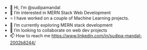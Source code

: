 - 👋 Hi, I’m @sudipamandal
- 👀 I’m interested in MERN Stack Web Development
- ⭐ I have worked on a couple of Machine Learning projects.
- 🌱 I’m currently exploring MERN stack development
- 💞️ I’m looking to collaborate on web dev projects
- 📫 How to reach me https://www.linkedin.com/in/sudipa-mandal-2002b8244/

<!---
sudipamandal/sudipamandal is a ✨ special ✨ repository because its `README.md` (this file) appears on your GitHub profile.
You can click the Preview link to take a look at your changes.
--->
